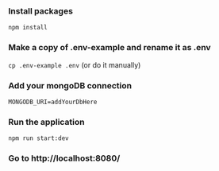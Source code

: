 ### Install packages

`npm install`

### Make a copy of .env-example and rename it as .env

`cp .env-example .env` (or do it manually)

### Add your mongoDB connection

`MONGODB_URI=addYourDbHere`

### Run the application

`npm run start:dev`

### Go to http://localhost:8080/
